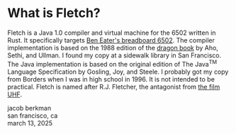 # What is Fletch?

Fletch is a Java 1.0 compiler and virtual machine for the 6502 written in Rust.
It specifically targets [Ben Eater's breadboard 6502](https://eater.net/6502).
The compiler implementation is based on the 1988 edition of the [dragon book](https://suif.stanford.edu/dragonbook/) by Aho, Sethi, and Ullman.
I found my copy at a sidewalk library in San Francisco.
The Java implementation is based on the original edition of The Java<sup>TM</sup> Language Specification by Gosling, Joy, and Steele.
I probably got my copy from Borders when I was in high school in 1996.
It is not intended to be practical.
Fletch is named after R.J. Fletcher, the antagonist from [the film UHF](https://en.wikipedia.org/wiki/UHF_(film)).

jacob berkman\
san francisco, ca\
march 13, 2025
